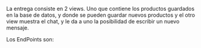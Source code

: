 La entrega consiste en 2 views. Uno que contiene los productos guardados en la base de datos, y donde se pueden guardar nuevos productos
y el otro view muestra el chat, y le da a uno la posibilidad de escribir un nuevo mensaje.

Los EndPoints son:

